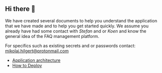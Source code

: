 ## Hi there 👋

We have created several documents to help you understand the application that we have made and to help you get started quickly. We assume you already have had some contact with _Stefan_ and or _Koen_ and know the general idea of the FAQ management platform.

For specifics such as existing secrets and or passwords contact: mikolaj.hilgert@protonmail.com

- [Application architecture](Architecture.md)
- [How to Deploy](Deployment.md)
